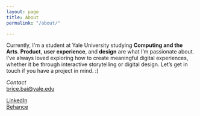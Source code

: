 ```yaml
---
layout: page
title: About
permalink: "/about/"

---
```

Currently, I'm a student at Yale University studying **Computing and the Arts**. **Product**, **user experience**, and **design** are what I’m passionate about. I’ve always loved exploring how to create meaningful digital experiences, whether it be through interactive storytelling or digital design. Let’s get in touch if you have a project in mind. :)

_Contact_  
brice.bai@yale.edu

[LinkedIn](https://www.linkedin.com/in/bricebai/)  
[Behance](https://www.behance.net/bricebai)